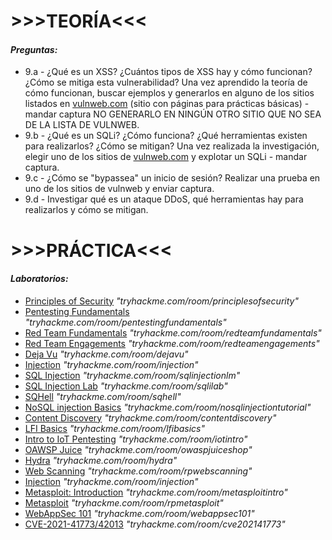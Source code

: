<body>
<h1>>>>TEORÍA<<<</h1>
    <h4><em>Preguntas:</em></h4>
    <ul>
        <li>9.a - ¿Qué es un XSS? ¿Cuántos tipos de XSS hay y cómo funcionan? ¿Cómo se mitiga esta vulnerabilidad? Una vez aprendido la teoría de cómo funcionan, buscar ejemplos y generarlos en alguno de los sitios listados en <a href="http://www.vulnweb.com/" target="_blank">vulnweb.com</a> (sitio con páginas para prácticas básicas) - mandar captura NO GENERARLO EN NINGÚN OTRO SITIO QUE NO SEA DE LA LISTA DE VULNWEB.</li>
        <li>9.b - ¿Qué es un SQLi? ¿Cómo funciona? ¿Qué herramientas existen para realizarlos? ¿Cómo se mitigan? Una vez realizada la investigación, elegir uno de los sitios de <a href="http://www.vulnweb.com/" target="_blank">vulnweb.com</a> y explotar un SQLi - mandar captura.</li>
        <li>9.c - ¿Cómo se "bypassea" un inicio de sesión? Realizar una prueba en uno de los sitios de vulnweb y enviar captura.</li>
        <li>9.d - Investigar qué es un ataque DDoS, qué herramientas hay para realizarlos y cómo se mitigan.</li>
    </ul>
    <h1>>>>PRÁCTICA<<<</h1>
    <h4><em>Laboratorios:</em></h4>
    <ul>
        <li><a href="https://tryhackme.com/room/principlesofsecurity" target="_blank">Principles of Security</a> <em>"tryhackme.com/room/principlesofsecurity"</em></li>
        <li><a href="https://tryhackme.com/room/pentestingfundamentals" target="_blank">Pentesting Fundamentals</a> <em>"tryhackme.com/room/pentestingfundamentals"</em></li>
        <li><a href="https://tryhackme.com/room/redteamfundamentals" target="_blank">Red Team Fundamentals</a> <em>"tryhackme.com/room/redteamfundamentals"</em></li>
        <li><a href="https://tryhackme.com/room/redteamengagements" target="_blank">Red Team Engagements</a> <em>"tryhackme.com/room/redteamengagements"</em></li>
        <li><a href="https://tryhackme.com/room/dejavu" target="_blank">Deja Vu</a> <em>"tryhackme.com/room/dejavu"</em></li>
        <li><a href="https://tryhackme.com/room/injection" target="_blank">Injection</a> <em>"tryhackme.com/room/injection"</em></li>
        <li><a href="https://tryhackme.com/room/sqlinjectionlm" target="_blank">SQL Injection</a> <em>"tryhackme.com/room/sqlinjectionlm"</em></li>
        <li><a href="https://tryhackme.com/room/sqlilab" target="_blank">SQL Injection Lab</a> <em>"tryhackme.com/room/sqlilab"</em></li>
        <li><a href="https://tryhackme.com/room/sqhell" target="_blank">SQHell</a> <em>"tryhackme.com/room/sqhell"</em></li>
        <li><a href="https://tryhackme.com/room/nosqlinjectiontutorial" target="_blank">NoSQL injection Basics</a> <em>"tryhackme.com/room/nosqlinjectiontutorial"</em></li>
        <li><a href="https://tryhackme.com/room/contentdiscovery" target="_blank">Content Discovery</a> <em>"tryhackme.com/room/contentdiscovery"</em></li>
        <li><a href="https://tryhackme.com/room/lfibasics" target="_blank">LFI Basics</a> <em>"tryhackme.com/room/lfibasics"</em></li>
        <li><a href="https://tryhackme.com/room/iotintro" target="_blank">Intro to IoT Pentesting</a> <em>"tryhackme.com/room/iotintro"</em></li>
        <li><a href="https://tryhackme.com/room/owaspjuiceshop" target="_blank">OAWSP Juice</a> <em>"tryhackme.com/room/owaspjuiceshop"</em></li>
        <li><a href="https://tryhackme.com/room/hydra" target="_blank">Hydra</a> <em>"tryhackme.com/room/hydra"</em></li>
        <li><a href="https://tryhackme.com/room/rpwebscanning" target="_blank">Web Scanning</a> <em>"tryhackme.com/room/rpwebscanning"</em></li>
        <li><a href="https://tryhackme.com/room/injection" target="_blank">Injection</a> <em>"tryhackme.com/room/injection"</em></li>
        <li><a href="https://tryhackme.com/room/metasploitintro" target="_blank">Metasploit: Introduction</a> <em>"tryhackme.com/room/metasploitintro"</em></li>
        <li><a href="https://tryhackme.com/room/rpmetasploit" target="_blank">Metasploit</a> <em>"tryhackme.com/room/rpmetasploit"</em></li>
        <li><a href="https://tryhackme.com/room/webappsec101" target="_blank">WebAppSec 101</a> <em>"tryhackme.com/room/webappsec101"</em></li>
        <li><a href="https://tryhackme.com/room/cve202141773" target="_blank">CVE-2021-41773/42013</a> <em>"tryhackme.com/room/cve202141773"</em></li>
    </ul>
</body>
